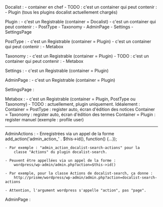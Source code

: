 Docalist : 
    - container en chef
    - TODO : c'est un container qui peut contenir :
        - Plugin (tous les plugins docalist actuellement chargés)

Plugin :
    - c'est un Registrable (container = Docalist)
    - c'est un container qui peut contenir :
        - PostType
        - Taxonomy
        - AdminPage
        - Settings
        - SettingsPage
        
PostType :
    - c'est un Registrable (container = Plugin)
    - c'est un container qui peut contenir :
        - Metabox
        
Taxonomy :
    - c'est un Registrable (container = Plugin)
    - TODO : c'est un container qui peut contenir :
        - Metabox
        
Settings :
    - c'est un Registrable (container = Plugin)

AdminPage :
    - c'est un Registrable (container = Plugin)

SettingsPage :

Metabox :
    - c'est un Registrable (container = Plugin, PostType ou Taxonomy)
    - TODO : actuellement, plugin uniquement. 
      Idéalement : 
      Container = PostType : register auto, écran d'édition des notices
      Container = Taxonomy : register auto, écran d'édition des termes
      Container = Plugin   : register manuel (exemple : profile user)

--------------------------------------------------------------------------------
AdminActions :
    - Enregistrées via un appel de la forme 
        add_action('admin_action_' . $this->id(), function() {...});
    
    - Par exemple : "admin_action_docalist-search-actions" pour la 
        classe "Actions" du plugin docalist-search.
    
    - Peuvent être appellées via un appel de la forme : 
        wordpress/wp-admin/admin.php?action=$this->id()
    
    - Par exemple, pour la classe Actions de docalist-search, ça donne :
        http://prisme/wordpress/wp-admin/admin.php?action=docalist-search-actions
    
    - Attention, l'argument wordpress s'appelle "action", pas "page".
    
AdminPage :    
